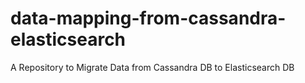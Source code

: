 # data-mapping-from-cassandra-elasticsearch
A Repository to Migrate Data from Cassandra DB to Elasticsearch DB
